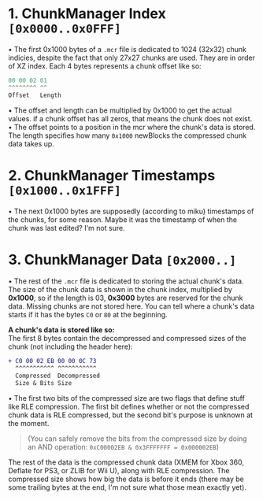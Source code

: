 # **__1. ChunkManager Index `[0x0000..0x0FFF]`__**  
• The first 0x1000 bytes of a `.mcr` file is dedicated to 1024 (32x32) chunk indicies, despite the fact that only 27x27 chunks are used. They are in order of XZ index. Each 4 bytes represents a chunk offset like so:  
```cs
00 00 02 01
^^^^^^^^ ^^
Offset   Length
```  
• The offset and length can be multiplied by 0x1000 to get the actual values. if a chunk offset has all zeros, that means the chunk does not exist.  
• The offset points to a position in the mcr where the chunk's data is stored. The length specifies how many `0x1000` newBlocks the compressed chunk data takes up.  
# __**2. ChunkManager Timestamps `[0x1000..0x1FFF]`**__  
• The next 0x1000 bytes are supposedly (according to miku) timestamps of the chunks, for some reason. Maybe it was the timestamp of when the chunk was last edited? I'm not sure.  
# __**3. ChunkManager Data `[0x2000..]`**__  
• The rest of the `.mcr` file is dedicated to storing the actual chunk's data. The size of the chunk data is shown in the chunk index, multiplied by **0x1000**, so if the length is 03, **0x3000** bytes are reserved for the chunk data. Missing chunks are not stored here. You can tell where a chunk's data starts if it has the bytes `C0` or `80` at the beginning.   
  
__A chunk's data is stored like so:__  
The first 8 bytes contain the decompressed and compressed sizes of the chunk (not including the header here):  
```diff
+ C0 00 02 EB 00 00 0C 73
  ^^^^^^^^^^^ ^^^^^^^^^^^
  Compressed  Decompressed
  Size & Bits Size
```  
• The first two bits of the compressed size are two flags that define stuff like RLE compression. The first bit defines whether or not the compressed chunk data is RLE compressed, but the second bit's purpose is unknown at the moment.  
> (You can safely remove the bits from the compressed size by doing an AND operation: `0xC00002EB & 0x3FFFFFFF = 0x000002EB`)  
  
The rest of the data is the compressed chunk data (XMEM for Xbox 360, Deflate for PS3, or ZLIB for Wii U), along with RLE compression. The compressed size shows how big the data is before it ends (there may be some trailing bytes at the end, I'm not sure what those mean exactly yet).  
